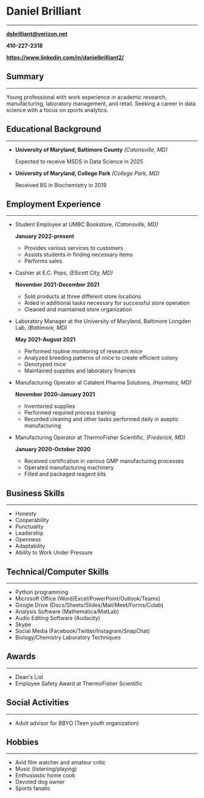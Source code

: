 # **Daniel Brilliant**
---
**dsbrilliant@verizon.net**

**410-227-2318**

**https://www.linkedin.com/in/danielbrilliant2/**

## **Summary** 
---
Young professional with work experience in academic research, manufacturing, laboratory management, and retail. Seeking a career in data science with a focus on sports analytics.

## **Educational Background**
---
- **University of Maryland, Baltimore County** *(Catonsville, MD)*

  Expected to receive MSDS in Data Science in 2025

- **University of Maryland, College Park** *(College Park, MD)*

  Received BS in Biochemistry in 2019

## **Employment Experience**
---
- Student Employee at UMBC Bookstore, *(Catonsville, MD)*

  **January 2022-present**
  - Provides various services to customers
  - Assists students in finding necessary items
  - Performs sales


- Cashier at E.C. Pops, *(Ellicott City, MD)*

  **November 2021-December 2021**
  - Sold products at three different store locations
  - Aided in additional tasks necessary for successful store operation
  - Cleaned and maintained store organization


- Laboratory Manager at the University of Maryland, Baltimore Longden Lab, *(Baltimore, MD)*

  **May 2021-August 2021**
  - Performed routine monitoring of research mice 
  - Analyzed breeding patterns of mice to create efficient colony
  - Genotyped mice
  - Maintained supplies and laboratory finances


- Manufacturing Operator at Catalent Pharma Solutions, *(Harmans, MD)*

  **November 2020-January 2021**
  - Inventoried supplies
  - Performed required process training
  - Recorded cleaning and other tasks performed daily in aseptic manufacturing


- Manufacturing Operator at ThermoFisher Scientific, *(Frederick, MD)*

  **January 2020-October 2020**
  - Received certification in various GMP manufacturing processes
  - Operated manufacturing machinery
  - Filled and packaged reagent kits

## **Business  Skills**
---
- Honesty
- Cooperability
- Punctuality
- Leadership
- Openness
- Adaptability
- Ability to Work Under Pressure

## **Technical/Computer Skills**
---
- Python programming
- Microsoft Office (Word/Excel/PowerPoint/Outlook/Teams)
- Google Drive (Docs/Sheets/Slides/Mail/Meet/Forms/Colab)
- Analysis Software (Mathematica/MatLab)
- Audio Editing Software (Audacity)
- Skype
- Social Media (Facebook/Twitter/Instagram/SnapChat)
- Biology/Chemistry Laboratory Techniques

## **Awards**
---
- Dean's List
- Employee Safety Award at ThermoFisher Scientific

## **Social Activities**
---
- Adult advisor for BBYO (Teen youth organization)

## **Hobbies**
---
- Avid film watcher and amateur critic
- Music (listening/playing)
- Enthusiastic home cook
- Devoted dog owner
- Sports fanatic

